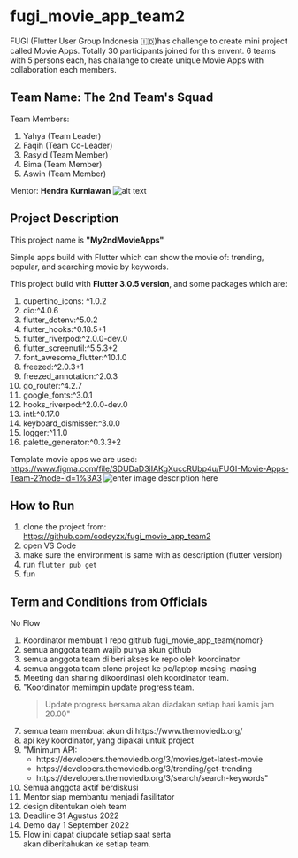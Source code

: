 # fugi_movie_app_team2

FUGI (Flutter User Group Indonesia 🇮🇩)has challenge to create mini project called Movie Apps. Totally 30 participants joined for this envent. 6 teams with 5 persons each, has challange to create unique Movie Apps with collaboration each members.

## Team Name: The 2nd Team's Squad

<p>Team Members:</p>
<ol>
<li>Yahya (Team Leader)</li>
<li>Faqih (Team Co-Leader)</li>
<li>Rasyid (Team Member)</li>
<li>Bima (Team Member) </li>
<li>Aswin (Team Member)</li>
</ol>

Mentor: **Hendra Kurniawan**
![alt text](https://res.cloudinary.com/flutter-user-group-indonesia/image/upload/v1661658939/anonymus_ec9258a6cd.png)

## Project Description

<p> This project name is <b>"My2ndMovieApps"</b></p>
<p>Simple apps build with Flutter which can show the movie of: trending, popular, and searching movie by keywords.</p>
<p>This project build with <b>Flutter 3.0.5 version</b>, and some packages which are:
<ol>
<li>cupertino_icons: ^1.0.2</li>
<li>dio:^4.0.6</li>
<li>flutter_dotenv:^5.0.2</li>
<li>flutter_hooks:^0.18.5+1</li>
<li>flutter_riverpod:^2.0.0-dev.0</li>
<li>flutter_screenutil:^5.5.3+2</li>
<li>font_awesome_flutter:^10.1.0</li>
<li>freezed:^2.0.3+1</li>
<li>freezed_annotation:^2.0.3</li>
<li>go_router:^4.2.7</li>
<li>google_fonts:^3.0.1</li>
<li>hooks_riverpod:^2.0.0-dev.0</li>
<li>intl:^0.17.0</li>
<li>keyboard_dismisser:^3.0.0</li>
<li>logger:^1.1.0</li>
<li>palette_generator:^0.3.3+2</li>
</ol>
</p>

Template movie apps we are used: https://www.figma.com/file/SDUDaD3iIAKgXuccRUbp4u/FUGI-Movie-Apps-Team-2?node-id=1%3A3
![enter image description here](https://res.cloudinary.com/flutter-user-group-indonesia/image/upload/v1661660709/template_movie_apps_6bb7833a77.png?updated_at=2022-08-28T04:25:19.240Z)

## How to Run

1.  clone the project from: https://github.com/codeyzx/fugi_movie_app_team2
2.  open VS Code
3.  make sure the environment is same with as description (flutter version)
4.  run `flutter pub get`
5.  fun

## Term and Conditions from Officials

No Flow

<ol>
<li>Koordinator membuat 1 repo github fugi_movie_app_team{nomor}</li>
<li>semua anggota team wajib punya akun github
<li>semua anggota team di beri akses ke repo oleh koordinator</li>
<li>semua anggota team clone project ke pc/laptop masing-masing
<li>Meeting dan sharing dikoordinasi oleh koordinator team.
<li>"Koordinator memimpin update progress team.

> Update progress bersama akan diadakan setiap hari kamis jam 20.00"

<li> semua team membuat akun di https://www.themoviedb.org/
<li> api key koordinator, yang dipakai untuk project
<li> "Minimum API:<ul>
<li> https://developers.themoviedb.org/3/movies/get-latest-movie</li>
<li>https://developers.themoviedb.org/3/trending/get-trending</li>
<li>https://developers.themoviedb.org/3/search/search-keywords"</li>
</ul>
<li>Semua anggota aktif berdiskusi</li>
<li>Mentor siap membantu menjadi fasilitator</li>
<li>design ditentukan oleh team</li>
<li>Deadline 31 Agustus 2022</li>
<li>Demo day 1 September 2022</li>
<li>Flow ini dapat diupdate setiap saat serta </li>akan diberitahukan ke setiap team.
</ol
